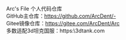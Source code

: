Arc's File 个人代码仓库   
GitHub主仓库：https://github.com/ArcDent/-  
Gitee镜像仓库：https://gitee.com/ArcDent/Arc    
多数适配3d坦克国服：https:\\3dtank.com  

